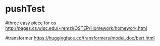 # pushTest
#three easy piece for os
http://pages.cs.wisc.edu/~remzi/OSTEP/Homework/homework.html

#transformer
https://huggingface.co/transformers/model_doc/bert.html

